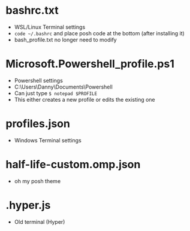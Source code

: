 # bashrc.txt
* WSL/Linux Terminal settings
* `code ~/.bashrc` and place posh code at the bottom (after installing it)
* bash_profile.txt no longer need to modify

# Microsoft.Powershell_profile.ps1
* Powershell settings
* C:\Users\Danny\Documents\Powershell
* Can just type `$ notepad $PROFILE`
* This either creates a new profile or edits the existing one

# profiles.json
* Windows Terminal settings

# half-life-custom.omp.json
* oh my posh theme

# .hyper.js
* Old terminal (Hyper)
